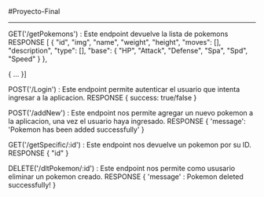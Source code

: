 #Proyecto-Final
****

GET('/getPokemons') : Este endpoint devuelve la lista de pokemons
    RESPONSE
    [
        {
                "id",
                "img",
                "name",
                "weight",
                "height",
                "moves": [],
                "description",
                "type": [],
                "base": {
                "HP",
                "Attack",
                "Defense",
                "Spa",
                "Spd",
                "Speed"
                        }
        },
		
{
	...
}]

    
POST('/Login') : Este endpoint permite autenticar el usuario que intenta ingresar a la aplicacion.
RESPONSE
{
   success: true/false
}

POST('/addNew') : Este endpoint nos permite agregar un nuevo pokemon a la aplicacion, una vez el usuario haya ingresado.
RESPONSE
{
 'message': 'Pokemon has been added successfully'
}


GET('/getSpecific/:id') : Este endpoint nos devuelve un pokemon por su ID.
RESPONSE
{
    "id"
}

DELETE('/dltPokemon/:id') : Este endpoint nos permite como ususario eliminar un pokemon creado.
RESPONSE
{
    'message' : Pokemon deleted successfully!
}








